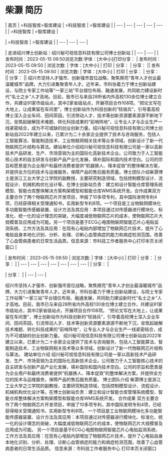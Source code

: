 # 柴灏 简历

| 首页 | >科技智库>智库建设 | >科技智库 | >智库建设 |
| --- | --- | --- | --- | --- |
| >科技智库 | >智库建设 |

| >科技智库 | >智库建设 |
| --- | --- | --- |


| 走进绍兴博士创新站｜绍兴秘可视信息科技有限公司博士创新站 |
| --- | --- |
| 发布时间：2023-05-15  09:50浏览次数:字体：[大中小]打印分享： | 发布时间：2023-05-15  09:50 | 浏览次数: | 字体：[大中小] | 打印 | 分享： | 分享： || 发布时间：2023-05-15  09:50 | 浏览次数: | 字体：[大中小] | 打印 | 分享： | 分享： || 分享： || 绍兴市坚持人才强市、创新强市首位战略，聚焦擦亮“青年人才创业最温暖城市”品牌，大力引进集聚青年人才。近年来，市科协着力于博士创新站建设，与院士专家工作站等“一家三站”平台错位布局、融通发展，共同助力建设新时代“名士之乡”人才高地。目前，我市已与来自28所省内外高校130余位博士建立合作，共建设91家市级站点，其中2家省级站点，开展项目合作108项。“把论文写在大地上，让成果留在车间里”，博士创新站作为科技创新的“轻骑兵”，引导着高校博士深入企业车间、田间茶园，引流带动人才、技术等创新资源要素源源不断地下沉，垒筑起破解技术难题、转化科技成果的“前哨阵地”，让专业人才与企业生产一线紧密结合，成为不可或缺的创业创新力量。绍兴秘可视信息科技有限公司博士创新站自2022年建立以来，已累计为二十余家企业提供了技术与咨询服务，包括人工智能算法、智能制造技术、工业物联网相关技术等众多领域，创新设计了新一代物联网芯片结构与算法。建站单位介绍绍兴秘可视信息科技有限公司是一家以高新技术产品研发、生产、市场营销为主的国际化高新技术企业。公司致力于人工智能核心技术的自主研发与创新产品产业化发展，填补国际和国内技术空白。公司的宗旨和愿景是为企业用户和最终消费者提供“机器换人、降本促效”的整体解决方案，并提供全方位的技术与运维服务，保障产品的售后服务质量。博士团队介绍柴灏博士是浙江工业大学之江学院的副教授，主要研究制造领域，包括控制模型设计、流程设计、机械机构优化设计等。在博士创新站负责：建立和设计智能仓库管理系统模型、智能仓库整体解决方案构架模型和智能仓库WMS系统开发。合作成果双方主要合作了两个物联网芯片开发项目，申报了10多项专利，其中国际发明专利4项，已经获得相关受理通知书，实用新型专利8项。一个项目是工业物联网模块化多功能智能传感器装置、设计方法及其应用：本项目通过对传感器进行模块化、标准化、统一化的设计理念的突破，大幅度减低物联网芯片的成本，使物联网芯片大规模普及应用成为可能。另一个项目是基于ECG心电图物联网智能芯片心电贴监测系统、工作方法及其应用：在现有心电贴内部增加了物联网芯片技术，提升了心电贴自身本地化识别、分析、处理、诊断心血管病症的能力和病症检测范围，改善了心血管病患者的日常生活品质。信息来源：市科技工作者服务中心打印本页关闭窗口 |

| 发布时间：2023-05-15  09:50 | 浏览次数: | 字体：[大中小] | 打印 | 分享： | 分享： |
| --- | --- | --- | --- | --- | --- | --- |
| 分享： |

| 分享： |
| --- | --- |

绍兴市坚持人才强市、创新强市首位战略，聚焦擦亮“青年人才创业最温暖城市”品牌，大力引进集聚青年人才。近年来，市科协着力于博士创新站建设，与院士专家工作站等“一家三站”平台错位布局、融通发展，共同助力建设新时代“名士之乡”人才高地。目前，我市已与来自28所省内外高校130余位博士建立合作，共建设91家市级站点，其中2家省级站点，开展项目合作108项。
“把论文写在大地上，让成果留在车间里”，博士创新站作为科技创新的“轻骑兵”，引导着高校博士深入企业车间、田间茶园，引流带动人才、技术等创新资源要素源源不断地下沉，垒筑起破解技术难题、转化科技成果的“前哨阵地”，让专业人才与企业生产一线紧密结合，成为不可或缺的创业创新力量。
绍兴秘可视信息科技有限公司博士创新站自2022年建立以来，已累计为二十余家企业提供了技术与咨询服务，包括人工智能算法、智能制造技术、工业物联网相关技术等众多领域，创新设计了新一代物联网芯片结构与算法。
建站单位介绍
绍兴秘可视信息科技有限公司是一家以高新技术产品研发、生产、市场营销为主的国际化高新技术企业。公司致力于人工智能核心技术的自主研发与创新产品产业化发展，填补国际和国内技术空白。公司的宗旨和愿景是为企业用户和最终消费者提供“机器换人、降本促效”的整体解决方案，并提供全方位的技术与运维服务，保障产品的售后服务质量。
博士团队介绍
柴灏博士是浙江工业大学之江学院的副教授，主要研究制造领域，包括控制模型设计、流程设计、机械机构优化设计等。在博士创新站负责：建立和设计智能仓库管理系统模型、智能仓库整体解决方案构架模型和智能仓库WMS系统开发。
合作成果
双方主要合作了两个物联网芯片开发项目，申报了10多项专利，其中国际发明专利4项，已经获得相关受理通知书，实用新型专利8项。
一个项目是工业物联网模块化多功能智能传感器装置、设计方法及其应用：本项目通过对传感器进行模块化、标准化、统一化的设计理念的突破，大幅度减低物联网芯片的成本，使物联网芯片大规模普及应用成为可能。
另一个项目是基于ECG心电图物联网智能芯片心电贴监测系统、工作方法及其应用：在现有心电贴内部增加了物联网芯片技术，提升了心电贴自身本地化识别、分析、处理、诊断心血管病症的能力和病症检测范围，改善了心血管病患者的日常生活品质。
信息来源：市科技工作者服务中心
打印本页关闭窗口
